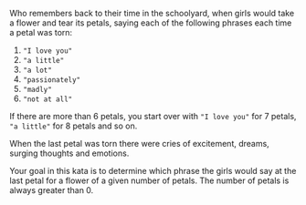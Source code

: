 Who remembers back to their time in the schoolyard, when girls would take a flower and tear its petals, saying each of the following phrases each time a petal was torn:

1.	`"I love you"`
2.	`"a little"`
3.	`"a lot"`
4.	`"passionately"`
5.	`"madly"`
6.	`"not at all"`


If there are more than 6 petals, you start over with `"I love you"` for 7 petals, `"a little"` for 8 petals and so on.

When the last petal was torn there were cries of excitement, dreams, surging thoughts and emotions.

Your goal in this kata is to determine which phrase the girls would say at the last petal for a flower of a given number of petals. The number of petals is always greater than 0.